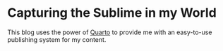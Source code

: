 # Capturing the Sublime in my World

This blog uses the power of [Quarto](https://quarto.org/) to provide me with an easy-to-use publishing system for my content. 